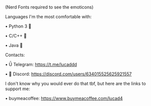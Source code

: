(Nerd Fonts required to see the emoticons)


Languages I'm the most comfortable with:

•  Python 3  

•  C/C++  

•  Java 

Contacts:

•   Telegram: https://t.me/lucaddd

• 󰙯  Discord: https://discord.com/users/634015525625921557



I don't know why you would ever do that tbf, but here are the links to support me:

• buymeacoffee: https://www.buymeacoffee.com/lucad4
